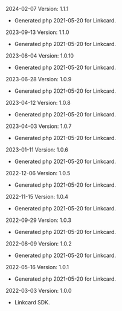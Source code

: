 2024-02-07 Version: 1.1.1
- Generated php 2021-05-20 for Linkcard.

2023-09-13 Version: 1.1.0
- Generated php 2021-05-20 for Linkcard.

2023-08-04 Version: 1.0.10
- Generated php 2021-05-20 for Linkcard.

2023-06-28 Version: 1.0.9
- Generated php 2021-05-20 for Linkcard.

2023-04-12 Version: 1.0.8
- Generated php 2021-05-20 for Linkcard.

2023-04-03 Version: 1.0.7
- Generated php 2021-05-20 for Linkcard.

2023-01-11 Version: 1.0.6
- Generated php 2021-05-20 for Linkcard.

2022-12-06 Version: 1.0.5
- Generated php 2021-05-20 for Linkcard.

2022-11-15 Version: 1.0.4
- Generated php 2021-05-20 for Linkcard.

2022-09-29 Version: 1.0.3
- Generated php 2021-05-20 for Linkcard.

2022-08-09 Version: 1.0.2
- Generated php 2021-05-20 for Linkcard.

2022-05-16 Version: 1.0.1
- Generated php 2021-05-20 for Linkcard.

2022-03-03 Version: 1.0.0
- Linkcard SDK.

